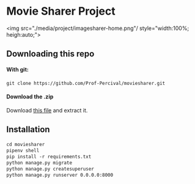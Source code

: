 # Movie Sharer Project

<img src="./media/project/imagesharer-home.png"/ style="width:100%; heigh:auto;">


## Downloading this repo

#### With git:
```
git clone https://github.com/Prof-Percival/moviesharer.git
```

#### Download the .zip
Download [this file](https://github.com/Prof-Percival/moviesharer/archive/main.zip) and extract it.

## Installation

```
cd moviesharer
pipenv shell
pip install -r requirements.txt
python manage.py migrate
python manage.py createsuperuser
python manage.py runserver 0.0.0.0:8000
```
